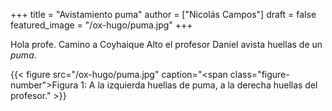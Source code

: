 +++
title = "Avistamiento puma"
author = ["Nicolás Campos"]
draft = false
featured_image = "/ox-hugo/puma.jpg"
+++

Hola profe. Camino a Coyhaique Alto el profesor Daniel avista huellas de un _puma_.

{{< figure src="/ox-hugo/puma.jpg" caption="<span class=\"figure-number\">Figura 1: </span>A la izquierda huellas de puma, a la derecha huellas del profesor." >}}
